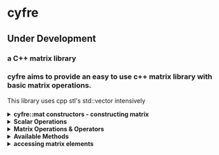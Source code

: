 # cyfre
## Under Development

### a C++ matrix library

### cyfre aims to provide an easy to use c++ matrix library with basic matrix operations.

This library uses cpp stl's std::vector intensively

<details>
<summary><b>cyfre::mat constructors - constructing matrix</b></summary>
<br>

```c++
#include <iostream>
#include <cyfre.hpp>

#define SQUARE_LENGTH 5
#define DEFAULT_VALUE 15
#define ROW_LEN 10
#define COL_LEN 20

int main()
{

  cyfre::mat<int> idet(cyfre::IDENTITY,SQUARE_LENGTH);   // creates a 5x5 matrix, all values in main diagonal is 1
  
  cyfre::mat<int> scal(cyfre::SCALAR,7,DEFAULT_VALUE);   // creates a 7x7 matrix, all values in main diagonal is 15
  
  cyfre::mat<int> nill(cyfre::NULLZERO,SQUARE_LENGTH);   // creates a 5x5 matrix, where all values are 0 
  
  cyfre::mat<int> rect(ROW_LEN,COL_LEN,DEFAULT_VALUE); // creates a 10x20 matrix, where all values are 15
  
  cyfre::mat<int> costum(   // creates the matrix displayed below, converts it into a 2d vector
    {{1,2,3},
     {4,5,6},
     {7,8,9}
  });
  
  return 0;
}

```
</details>
  
<details>
<summary><b>Scalar Operations</b></summary>
<br>

  <details>
  <summary><b>cyfre::SCALAR_OPERATIONS</b></summary>
  <br>
    defined : ```cyfre::SCALAR_OPERATIONS{ADD,SUB,MUL,DIV}```<br><br>
    use :<br>
    cyfre::SCALAR_OPERATION<br>
    ex: ```cyfre::ADD``` to select addition
  </details>

```c++
#include <iostream>
#include <cyfre.hpp>

int main()
{
  cyfre::mat<int> a, b, c, d;
  cyfre::mat<int> origin_matrix(
    {{1,2,3},
     {4,5,6},
     {7,8,9}
  });
  
  // all available operations are cyfre::SCALAR_OPERATIONS{ADD,SUB,MUL,DIV}

  // the method below will return a scaled matrix of the original one
  a = cyfre::scale(origin_matrix,cyfre::ADD,2);
  
  // scale all the elements of the matrix with the give operation [changes the matrix itself]
  origin_matrix.scale(cyfre::SUB,-10);

  // scale all the elements of a row with the give operation [changes the matrix itself]
  origin_matrix.scale_row(0,cyfre::MUL,3); // multiply all elements of the 0th row index into 3

  // scale all the elements of a column with the give operation [changes the matrix itself]
  origin_matrix.scale_column(0,cyfre::DIV,2); // divide all the elements of the 0th column index into 2

  // multiplies each elements of matching columns from row index 1 & 2, then store the answers in row index 1 [changes the matrix itself]
  origin_matrix.row_operation(1,cyfre::MUL,2);

  // subtract each elements of matching rows from column index 0 & 1, then store the answers in column index 0 [changes the matrix itself]
  origin_matrix.column_operation(0,cyfre::SUB,1);

  return 0;
}

```
  
</details>
  
<details>
<summary><b>Matrix Operations & Operators</b></summary>
<br>

  - addition(+)
  - subtraction(-)
  - multiplication(*)
  - hadamard product(mat::hadamard())
  
```c++
#include <iostream>
#include <cyfre.hpp>

int main()
{
  cyfre::mat<int> squared_matrix, doubled_matrix, zero_matrix;
  cyfre::mat<int> product_matrix, half_values;
  cyfre::mat<int> origin_matrix(
    {{1,2,3},
     {4,5,6},
     {7,8,9}
  });
  

  // you can use the +,-,*,/ operators to perform matrix addition, subtraction, and multiplication
  
  doubled_matrix = origin_matrix + origin_matrix;
  zero_matrix    = origin_matrix - orignial_matrix;
  squared_matrix = origin_matrix * origin_matrix;
  half_values    = origin_matrix / origin_matrix;
  

  // not to be confused with matrix multiplication, hadamard product multiply two matrix element by element only
  
  product_matrix = mat::hadamard(origin_matrix,origin_matrix);

  return 0;
}

```
</details>
  
  
<details>
<summary><b>Available Methods</b></summary>
<br>

```c++
#include <iostream>
#include <cyfre.hpp>

int main()
{
  
  cyfre::mat<int> back, t;
  cyfre::mat<int> origin_matrix(
    {{1,2,3},
     {4,5,6},
     {7,8,9}
  });
  
  
  // sums
  
  int total_sum = origin_matrix.total();
  int main_diagonal_total_sum  = origin_matrix.trace();
  
  
  
  // getting rows & column as vectors
  
  std::vector<int> first_row = origin_matrix.row(0);  
  std::vector<int> second_column = origin_matrix.column(1);
  
  
  
  // getting rows & columns as a collection of iterators
  
  std::vector<typename std::vector<int>::const_iterator> first_row_iterators = origin_matrix.row_iterators(0);
  std::vector<typename std::vector<int>::const_iterator> second_column_iterators = origin_matrix.column_iterators(1);
  
  
  
  // transpose of a matrix
  
  t = origin_matrix.get_transpose(); // return a new transposed matrix
  t.transpose();  // transpose itself
  back = t;
  
  
  
  return 0;
}

```
</details>
  
<details>
<summary><b>accessing matrix elements</b></summary>
<br>

```c++
#include <iostream>
#include <cyfre.hpp>

int main()
{
  cyfre::mat<int> a, b, c, d;
  cyfre::mat<int> nums(
    {{1,2,3},
     {4,5,6},
     {7,8,9}
  });
  
  for(size_t i=0; i<nums.height; ++i)
  {
    for(size_t j=0; j<nums.width; ++j)
    {
      // the .matrix is a 2d vector member of the mat class, so you can treat it and use it like a 2d vector
      std::cout<<nums.matrix[i][j]<<'\t';
    }
    std::cout<<'\n';
  }
  
  return 0;
}

```
  
</details>
